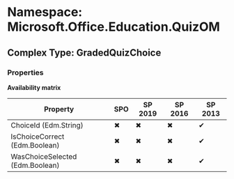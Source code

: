 # Namespace: Microsoft.Office.Education.QuizOM

## Complex Type: GradedQuizChoice

### Properties

**Availability matrix**

Property | SPO | SP 2019 | SP 2016 | SP 2013
----------|-----|---------|---------|--------
ChoiceId (Edm.String) | ✖ | ✖ | ✖ | ✔
IsChoiceCorrect (Edm.Boolean) | ✖ | ✖ | ✖ | ✔
WasChoiceSelected (Edm.Boolean) | ✖ | ✖ | ✖ | ✔
